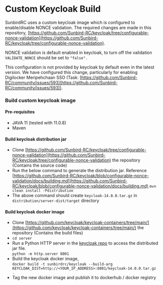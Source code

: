 # Custom Keycloak Build

SunbirdRC uses a custom keycloak image which is configured to enable/disable NONCE validation. The required changes are made in this repository, [https://github.com/Sunbird-RC/keycloak/tree/configurable-nonce-validation](https://github.com/Sunbird-RC/keycloak/tree/configurable-nonce-validation).

NONCE validation is default enabled in keycloak, to turn off the validation `VALIDATE_NONCE` should be set to `"false".`

This configuration is not provided by keycloak by default even in the latest version. We have configured this change, particularly for enabling Digilocker Meripehchaan SSO (Task: [https://github.com/Sunbird-RC/community/issues/593](https://github.com/Sunbird-RC/community/issues/593)).

### Build custom keycloak image

#### Pre-requisites

* JAVA 11 (tested with 11.0.8)
* Maven

#### Build keycloak distribution jar

* Clone [https://github.com/Sunbird-RC/keycloak/tree/configurable-nonce-validation](https://github.com/Sunbird-RC/keycloak/tree/configurable-nonce-validation) the repository (Contains the source code)
* Run the below command to generate the distribution jar. Reference [https://github.com/Sunbird-RC/keycloak/blob/configurable-nonce-validation/docs/building.md](https://github.com/Sunbird-RC/keycloak/blob/configurable-nonce-validation/docs/building.md) `mvn clean install -Pdistribution`&#x20;
* The above command should create `keycloak-14.0.0.tar.gz` in `distribution/server-dist/target` directory&#x20;

#### Build keycloak docker image

* Clone [https://github.com/keycloak/keycloak-containers/tree/main/](https://github.com/keycloak/keycloak-containers/tree/main/) the repository (Contains the build files)
* `cd server`
* Run a Python HTTP server in the [keycloak repo](custom-keycloak-build.md#build-keycloak-distribution-jar) to access the distributed jar file. \
  `python -m http.server 8001`
* Build the keycloak docker image,\
  `docker build -t sunbirdrc/keycloak --build-arg KEYCLOAK_DIST=http://<YOUR_IP_ADDRESS>:8001/keycloak-14.0.0.tar.gz .`
* Tag the new docker image and publish it to dockerhub / docker registry



